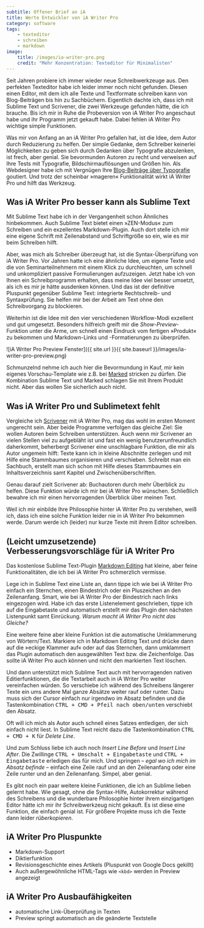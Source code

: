 ```yaml
---
subtitle: Offener Brief an iA
title: Werte Entwickler von iA Writer Pro
category: software
tags:
    - texteditor
    - schreiben
    - markdown
image:
    title: /images/ia-writer-pro.png
    credit: "Mehr Konzentration: Texteditor für Minimalisten"
---
```

Seit Jahren probiere ich immer wieder neue Schreibwerkzeuge aus. Den perfekten Texteditor habe ich leider immer noch nicht gefunden. Diesen einen Editor, mit dem ich alle Texte und Textformate schreiben kann von Blog-Beiträgen bis hin zu Sachbüchern. Eigentlich dachte ich, dass ich mit Sublime Text und Scrivener, die zwei Werkzeuge gefunden hätte, die ich brauche. Bis ich mir in Ruhe die Probeversion von iA Writer Pro angeschaut habe und ihr Programm jetzt gekauft habe. Dabei fehlen iA Writer Pro wichtige simple Funktionen.

Was mir von Anfang an an iA Writer Pro gefallen hat, ist die Idee, dem Autor durch Reduzierung zu helfen. Der simple Gedanke, dem Schreiber keinerlei Möglichkeiten zu geben sich durch Gedanken über Typografie abzulenken, ist frech, aber genial. Sie bevormunden Autoren zu recht und verweisen auf Ihre Tests mit Typografie, Bildschirmauflösungen und Größen hin. Als Webdesigner habe ich mit Vergnügen Ihre [Blog-Beiträge über Typografie][1] goutiert. Und trotz der scheinbar »mageren« Funktionalität wirkt iA Writer Pro und hilft das Werkzeug.


## Was iA Writer Pro besser kann als Sublime Text

Mit Sublime Text habe ich in der Vergangenheit schon Ähnliches  hinbekommen. Auch Sublime Text bietet einen »ZEN-Modus« zum Schreiben und ein exzellentes Markdown-Plugin. Auch dort stelle ich mir eine eigene Schrift mit Zeilenabstand und Schriftgröße so ein, wie es mir beim Schreiben hilft.

Aber, was mich als Schreiber überzeugt hat, ist die Syntax-Überprüfung von iA Writer Pro. Vor Jahren hatte ich eine ähnliche Idee, um eigene Texte und die von Seminarteilnehmern mit einem Klick zu durchleuchten, um schnell und unkompliziert passive Formulierungen aufzuzeigen. Jetzt habe ich von Ihnen ein Schreibprogramm erhalten, dass meine Idee viel besser umsetzt, als ich es mir je hätte ausdenken können. Und das ist der definitive Pluspunkt gegenüber Sublime Text: integrierte Rechtschreib- und Syntaxprüfung. Sie helfen mir bei der Arbeit am Text ohne den Schreibvorgang zu blockieren.

Weiterhin ist die Idee mit den vier verschiedenen Workflow-Modi exzellent und gut umgesetzt. Besonders hilfreich greift mir die *Show-Preview*-Funktion unter die Arme, um schnell einen Eindruck vom fertigen »Produkt« zu bekommen und Markdown-Links und -Formatierungen zu überprüfen.

![iA Writer Pro Preview Fenster]({{ site.url }}{{ site.baseurl }}/images/ia-writer-pro-preview.png)

Schmunzelnd nehme ich auch hier die Bevormundung in Kauf, mir kein eigenes Vorschau-Template wie z.B. bei [Marked][2] stricken zu dürfen. Die Kombination Sublime Text und Marked schlagen Sie mit Ihrem Produkt nicht. Aber das wollen Sie sicherlich auch nicht.


## Was iA Writer Pro und Sublimetext fehlt

Vergleiche ich [Scrivener][3] mit iA Writer Pro, mag das wohl im ersten Moment ungerecht sein. Aber beide Programme verfolgen das gleiche Ziel: Sie wollen Autoren beim Schreiben unterstützen. Auch wenn mir Scrivener an vielen Stellen viel zu aufgebläht ist und fast ein wenig benutzerunfreundlich daherkommt, beherbergt Scrivener eine unschlagbare Funktion, die mir als Autor ungemein hilft: Texte kann ich in kleine Abschnitte zerlegen und mit Hilfe eine Stammbaumes organisieren und verschieben. Schreibt man ein Sachbuch, erstellt man sich schon mit Hilfe dieses Stammbaumes ein Inhaltsverzeichnis samt Kapitel und Zwischenüberschriften.

Genau darauf zielt Scrivener ab: Buchautoren durch mehr Überblick zu helfen. Diese Funktion würde ich mir bei iA Writer Pro wünschen. Schließlich bewahre ich mir einen hervorragenden Überblick über meinen Text.

Weil ich mir einbilde Ihre Philosophie hinter iA Writer Pro zu verstehen, weiß ich, dass ich eine solche Funktion leider nie in iA Writer Pro bekommen werde. Darum werde ich (leider) nur kurze Texte mit ihrem Editor schreiben.


## (Leicht umzusetzende) Verbesserungsvorschläge für iA Writer Pro

Das kostenlose Sublime Text-Plugin [Markdown Editing][4] hat kleine, aber feine Funktionalitäten, die ich bei iA Writer Pro schmerzlich vermisse.

Lege ich in Sublime Text eine Liste an, dann tippe ich wie bei iA Writer Pro einfach ein Sternchen, einen Bindestrich oder ein Pluszeichen an den Zeilenanfang. Smart, wie bei iA Writer Pro der Bindestrich nach links eingezogen wird. Habe ich das erste Listenelement geschrieben, tippe ich auf die Eingabetaste und automatisch erstellt mir das Plugin den nächsten Listenpunkt samt Einrückung. *Warum macht iA Writer Pro nicht das Gleiche?*

Eine weitere feine aber kleine Funktion ist die automatische Umklammerung von Wörtern/Text. Markiere ich in Markdown Editing Text und drücke dann auf die »eckige Klammer auf« oder auf das Sternchen, dann umklammert das Plugin automatisch den ausgewählten Text bzw. die Zeichenfolge. Das sollte iA Writer Pro auch können und nicht den markierten Text löschen.

Und dann unterstützt mich Sublime Text auch mit hervorragenden nativen Editierfunktionen, die die Textarbeit auch in iA Writer Pro weiter vereinfachen würden. So verschiebe ich während des Schreibens längerer Texte ein ums andere Mal ganze Absätze weiter rauf oder runter. Dazu muss sich der Cursor einfach nur irgendwo im Absatz befinden und die Tastenkombination <kbd>CTRL + CMD + Pfeil nach oben/unten</kbd> verschiebt den Absatz.

Oft will ich mich als Autor auch schnell eines Satzes entledigen, der sich einfach nicht liest. In Sublime Text reicht dazu die Tastenkombination <kbd>CTRL + CMD + K</kbd> für *Delete Line*.

Und zum Schluss liebe ich auch noch *Insert Line Before* und *Insert Line After*. Die Zwillinge <kbd>CTRL + Umschalt + Eingabetaste</kbd> und <kbd>CTRL + Eingabetaste</kbd> erledigen das für mich. Und springen – *egal wo ich mich im Absatz befinde* – einfach eine Zeile rauf und an den Zeilenanfang oder eine Zeile runter und an den Zeilenanfang. Simpel, aber genial.

Es gibt noch ein paar weitere kleine Funktionen, die ich an Sublime lieben gelernt habe. Wie gesagt, ohne die Syntax-Hilfe, Autokorrektur während des Schreibens und die wunderbare Philosophie hinter ihrem einzigartigen Editor hätte ich mir ihr Schreibwerkzeug nicht gekauft. Es ist diese eine Funktion, die einfach genial ist. Für größere Projekte muss ich die Texte dann leider *rüberkopieren*.


## iA Writer Pro Pluspunkte

+ Markdown-Support
+ Diktierfunktion
+ Revisionsgeschichte eines Artikels (Pluspunkt von Google Docs gekillt)
+ Auch außergewöhnliche HTML-Tags wie `<kbd>` werden in Preview angezeigt


## iA Writer Pro Ausbaufähigkeiten

- automatische Link-Überprüfung in Texten
- Preview springt automatisch an die geänderte Textstelle



 [1]: https://www.google.de/search?q=typography+site:ia.net
 [2]: http://marked2app.com/
 [3]: http://mo.phlow.de/scrivener/
 [4]: http://ttscoff.github.io/MarkdownEditing/
 [5]: #
 [6]: #
 [7]: #
 [8]: #
 [9]: #
 [10]: #
